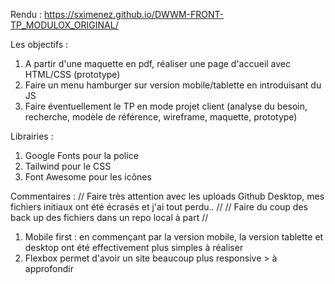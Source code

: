Rendu : https://sximenez.github.io/DWWM-FRONT-TP_MODULOX_ORIGINAL/

Les objectifs : 
1. A partir d'une maquette en pdf, réaliser une page d'accueil avec HTML/CSS (prototype)
2. Faire un menu hamburger sur version mobile/tablette en introduisant du JS
3. Faire éventuellement le TP en mode projet client (analyse du besoin, recherche, modèle de référence, wireframe, maquette, prototype)

Librairies :
1. Google Fonts pour la police
2. Tailwind pour le CSS
3. Font Awesome pour les icônes

Commentaires :
// Faire très attention avec les uploads Github Desktop, mes fichiers initiaux ont été écrasés et j'ai tout perdu.. //
// Faire du coup des back up des fichiers dans un repo local à part //
1. Mobile first : en commençant par la version mobile, la version tablette et desktop ont été effectivement plus simples à réaliser
2. Flexbox permet d'avoir un site beaucoup plus responsive > à approfondir
